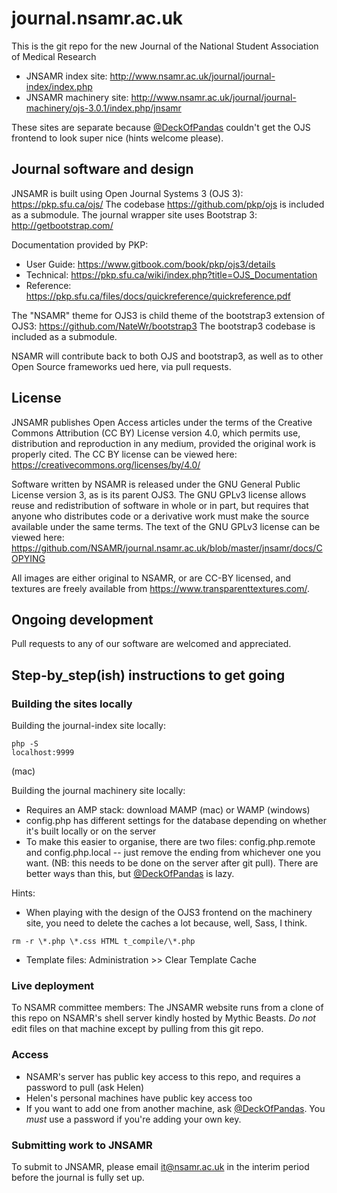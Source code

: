 # journal.nsamr.ac.uk
This is the git repo for the new Journal of the National Student Association of Medical Research
* JNSAMR index site: http://www.nsamr.ac.uk/journal/journal-index/index.php
* JNSAMR machinery site: http://www.nsamr.ac.uk/journal/journal-machinery/ojs-3.0.1/index.php/jnsamr

These sites are separate because [@DeckOfPandas](https://github.com/DeckOfPandas) couldn't get the OJS frontend to look super nice (hints welcome please).

## Journal software and design
JNSAMR is built using Open Journal Systems 3 (OJS 3): https://pkp.sfu.ca/ojs/
The codebase https://github.com/pkp/ojs is included as a submodule.
The journal wrapper site uses Bootstrap 3: http://getbootstrap.com/

Documentation provided by PKP:
* User Guide: https://www.gitbook.com/book/pkp/ojs3/details
* Technical: https://pkp.sfu.ca/wiki/index.php?title=OJS_Documentation
*	Reference: https://pkp.sfu.ca/files/docs/quickreference/quickreference.pdf

The "NSAMR" theme for OJS3 is child theme of the bootstrap3 extension of OJS3: https://github.com/NateWr/bootstrap3
The bootstrap3 codebase is included as a submodule.

NSAMR will contribute back to both OJS and bootstrap3, as well as to other Open Source frameworks ued here, via pull requests.

## License
JNSAMR publishes Open Access articles under the terms of the Creative Commons Attribution (CC BY) License version 4.0, which permits use, distribution and reproduction in any medium, provided the original work is properly cited. The CC BY license can be viewed here: https://creativecommons.org/licenses/by/4.0/

Software written by NSAMR is released under the GNU General Public License version 3, as is its parent OJS3. The GNU GPLv3 license allows reuse and redistribution of software in whole or in part, but requires that anyone who distributes code or a derivative work must make the source available under the same terms. The text of the GNU GPLv3 license can be viewed here: https://github.com/NSAMR/journal.nsamr.ac.uk/blob/master/jnsamr/docs/COPYING

All images are either original to NSAMR, or are CC-BY licensed, and textures are freely available from https://www.transparenttextures.com/.

## Ongoing development
Pull requests to any of our software are welcomed and appreciated.

## Step-by_step(ish) instructions to get going
### Building the sites locally
Building the journal-index site locally:
    <pre><code>php -S localhost:9999</code></pre> (mac)

Building the journal machinery site locally:
* Requires an AMP stack: download MAMP (mac) or WAMP (windows)
* config.php has different settings for the database depending on whether it's built locally or on the server
* To make this easier to organise, there are two files: config.php.remote and config.php.local -- just remove the ending from whichever one you want. (NB: this needs to be done on the server after git pull). There are better ways than this, but [@DeckOfPandas](https://github.com/DeckOfPandas) is lazy.

Hints:
* When playing with the design of the OJS3 frontend on the machinery site, you need to delete the caches a lot because, well, Sass, I think.
<pre><code>rm -r \*.php \*.css HTML t_compile/\*.php</code></pre>  
* Template files: Administration >> Clear Template Cache  
 
### Live deployment
To NSAMR committee members: The JNSAMR website runs from a clone of this repo on NSAMR's shell server kindly hosted by Mythic Beasts. *Do not* edit files on that machine except by pulling from this git repo.

### Access
* NSAMR's server has public key access to this repo, and requires a password to pull (ask Helen)
* Helen's personal machines have public key access too
* If you want to add one from another machine, ask [@DeckOfPandas](https://github.com/DeckOfPandas). You *must* use a password if you're adding your own key.

### Submitting work to JNSAMR
To submit to JNSAMR, please email it@nsamr.ac.uk in the interim period before the journal is fully set up.
